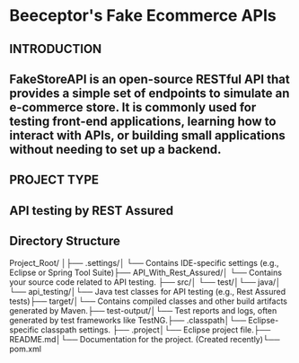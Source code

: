 # Beeceptor's Fake Ecommerce APIs 
## INTRODUCTION
## FakeStoreAPI is an open-source RESTful API that provides a simple set of endpoints to simulate an e-commerce store. It is commonly used for testing front-end applications, learning how to interact with APIs, or building small applications without needing to set up a backend.
## PROJECT TYPE
## API testing by REST Assured
## Directory Structure
Project_Root/
│├── .settings/│   └── Contains IDE-specific settings (e.g., Eclipse or Spring Tool Suite)├── API_With_Rest_Assured/│   └── Contains your source code related to API testing.
├── src/│   └── test/│└── java/│ └── api_testing/│└── Java test classes for API testing (e.g., Rest Assured tests)├── target/│└── Contains compiled classes and other build artifacts generated by Maven.├── test-output/│└── Test reports and logs, often generated by test frameworks like TestNG.├── .classpath│└── Eclipse-specific classpath settings.
├── .project│└── Eclipse project file.├── README.md│└── Documentation for the project. (Created recently)└── pom.xml

